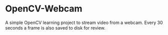 # OpenCV-Webcam
A simple OpenCV learning project to stream video from a webcam. Every 30 seconds a frame is also saved to disk for review.

